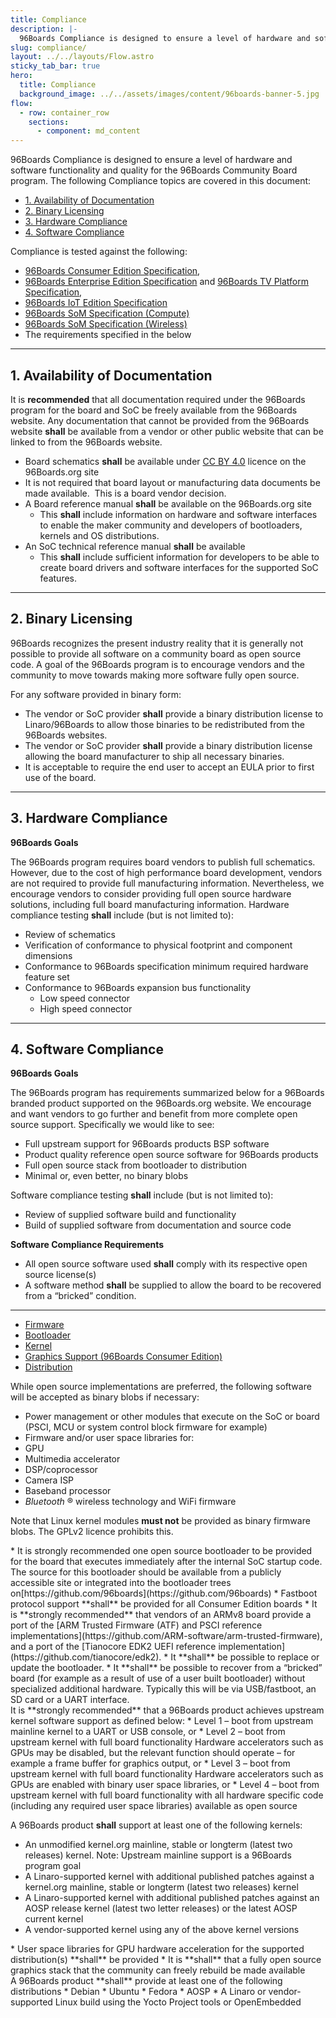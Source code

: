```yaml
---
title: Compliance
description: |-
  96Boards Compliance is designed to ensure a level of hardware and software functionality and quality for the 96Boards Community Board program.
slug: compliance/
layout: ../../layouts/Flow.astro
sticky_tab_bar: true
hero:
  title: Compliance
  background_image: ../../assets/images/content/96boards-banner-5.jpg
flow:
  - row: container_row
    sections:
      - component: md_content
---
```


96Boards Compliance is designed to ensure a level of hardware and software functionality and quality for the 96Boards Community Board program. The following Compliance topics are covered in this document:

- [1. Availability of Documentation <a name="Availability"></a>](#1-availability-of-documentation-)
- [2. Binary Licensing <a name="Binary"></a>](#2-binary-licensing-)
- [3. Hardware Compliance](#3-hardware-compliance)
- [4. Software Compliance <a name="Software"></a>](#4-software-compliance-)

Compliance is tested against the following:

- [96Boards Consumer Edition Specification](https://linaro.co/ce-specification),
- [96Boards Enterprise Edition Specification](https://linaro.co/ee-specification) and [96Boards TV Platform Specification](https://linaro.co/tv-specification),
- [96Boards IoT Edition Specification](https://linaro.co/ie-specification)
- [96Boards SoM Specification (Compute)](https://linaro.co/som-spec)
- [96Boards SoM Specification (Wireless)](https://linaro.co/som-w-spec)
- The requirements specified in the below

---

## 1. Availability of Documentation <a name="Availability"></a>

It is **recommended** that all documentation required under the 96Boards program for the board and SoC be freely available from the 96Boards website. Any documentation that cannot be provided from the 96Boards website **shall** be available from a vendor or other public website that can be linked to from the 96Boards website.

- Board schematics **shall** be available under [CC BY 4.0](https://creativecommons.org/licenses/by/4.0/legalcode) licence on the 96Boards.org site
- It is not required that board layout or manufacturing data documents be made available.  This is a board vendor decision.
- A Board reference manual **shall** be available on the 96Boards.org site
  - This **shall** include information on hardware and software interfaces to enable the maker community and developers of bootloaders, kernels and OS distributions.
- An SoC technical reference manual **shall** be available
  - This **shall** include sufficient information for developers to be able to create board drivers and software interfaces for the supported SoC features.

---

## 2. Binary Licensing <a name="Binary"></a>

96Boards recognizes the present industry reality that it is generally not possible to provide all software on a community board as open source code. A goal of the 96Boards program is to encourage vendors and the community to move towards making more software fully open source.

For any software provided in binary form:

- The vendor or SoC provider **shall** provide a binary distribution license to Linaro/96Boards to allow those binaries to be redistributed from the 96Boards websites.
- The vendor or SoC provider **shall** provide a binary distribution license allowing the board manufacturer to ship all necessary binaries.
- It is acceptable to require the end user to accept an EULA prior to first use of the board.

---

<a name="Hardware"></a>

## 3. Hardware Compliance

**96Boards Goals**

The 96Boards program requires board vendors to publish full schematics. However, due to the cost of high performance board development, vendors are not required to provide full manufacturing information. Nevertheless, we encourage vendors to consider providing full open source hardware solutions, including full board manufacturing information. Hardware compliance testing **shall** include (but is not limited to):

- Review of schematics
- Verification of conformance to physical footprint and component dimensions
- Conformance to 96Boards specification minimum required hardware feature set
- Conformance to 96Boards expansion bus functionality
  - Low speed connector
  - High speed connector

---

## 4. Software Compliance <a name="Software"></a>

**96Boards Goals**

The 96Boards program has requirements summarized below for a 96Boards branded product supported on the 96Boards.org website. We encourage and want vendors to go further and benefit from more complete open source support. Specifically we would like to see:

- Full upstream support for 96Boards products BSP software
- Product quality reference open source software for 96Boards products
- Full open source stack from bootloader to distribution
- Minimal or, even better, no binary blobs

Software compliance testing **shall** include (but is not limited to):

- Review of supplied software build and functionality
- Build of supplied software from documentation and source code

**Software Compliance Requirements**

- All open source software used **shall** comply with its respective open source license(s)
- A software method **shall** be supplied to allow the board to be recovered from a “bricked” condition.

---

<div class="compliance-tabs" >

<!-- Nav tabs -->
<ul class="nav nav-tabs" role="tablist">
<li role="presentation" class="active"><a href="#firmware" aria-controls="firmware" role="tab" data-toggle="tab">Firmware</a></li>
<li role="presentation"><a href="#bootloader" aria-controls="bootloader" role="tab" data-toggle="tab">Bootloader</a></li>
<li role="presentation"><a href="#kernel" aria-controls="kernel" role="tab" data-toggle="tab">Kernel</a></li>
<li role="presentation"><a href="#graphics" aria-controls="graphics" role="tab" data-toggle="tab">Graphics Support (96Boards Consumer Edition)</a></li>
<li role="presentation"><a href="#distribution" aria-controls="distribution" role="tab" data-toggle="tab">Distribution</a></li>
</ul>

<!-- Tab panes -->
<div class="tab-content">

<div role="tabpanel" class="tab-pane active" id="firmware" markdown="1">
While open source implementations are preferred, the following software will be accepted as binary blobs if necessary:

- Power management or other modules that execute on the SoC or board (PSCI, MCU or system control block firmware for example)
- Firmware and/or user space libraries for:
- GPU
- Multimedia accelerator
- DSP/coprocessor
- Camera ISP
- Baseband processor
- _Bluetooth_ ® wireless technology and WiFi firmware

Note that Linux kernel modules **must not** be provided as binary firmware blobs.
The GPLv2 licence prohibits this.

</div>

<div role="tabpanel" class="tab-pane" id="bootloader" markdown="1">
*   It is strongly recommended one open source bootloader to be provided for the board that executes immediately after the internal SoC startup code. The source for this bootloader should be available from a publicly accessible site or integrated into the bootloader trees on[https://github.com/96boards](https://github.com/96boards)
*   Fastboot protocol support **shall** be provided for all Consumer Edition boards
*   It is **strongly recommended** that vendors of an ARMv8 board provide a port of the [ARM Trusted Firmware (ATF) and PSCI reference implementations](https://github.com/ARM-software/arm-trusted-firmware), and a port of the [Tianocore EDK2 UEFI reference implementation](https://github.com/tianocore/edk2).
*   It **shall** be possible to replace or update the bootloader.
*   It **shall** be possible to recover from a “bricked” board (for example as a result of use of a user built bootloader) without specialized additional hardware. Typically this will be via USB/fastboot, an SD card or a UART interface.
</div>

<div role="tabpanel" class="tab-pane" id="kernel" markdown="1">
It is **strongly recommended** that a 96Boards product achieves upstream kernel software support as defined below:
* Level 1 – boot from upstream mainline kernel to a UART or USB console, or
* Level 2 – boot from upstream kernel with full board functionality
Hardware accelerators such as GPUs may be disabled, but the relevant function should operate – for example a frame buffer for graphics output, or
* Level 3 – boot from upstream kernel with full board functionality
Hardware accelerators such as GPUs are enabled with binary user space libraries, or
* Level 4 – boot from upstream kernel with full board functionality with all hardware specific code (including any required user space libraries) available as open source

A 96Boards product **shall** support at least one of the following kernels:

- An unmodified kernel.org mainline, stable or longterm (latest two releases) kernel.
  Note: Upstream mainline support is a 96Boards program goal
- A Linaro-supported kernel with additional published patches against a kernel.org mainline, stable or longterm (latest two releases) kernel
- A Linaro-supported kernel with additional published patches against an AOSP release kernel (latest two letter releases) or the latest AOSP current kernel
- A vendor-supported kernel using any of the above kernel versions
</div>

<div role="tabpanel" class="tab-pane" id="graphics" markdown="1">
* User space libraries for GPU hardware acceleration for the supported distribution(s) **shall** be provided
* It is **shall** that a fully open source graphics stack that the community can freely rebuild be made available
</div>

<div role="tabpanel" class="tab-pane" id="distribution" markdown="1">
A 96Boards product **shall** provide at least one of the following distributions
* Debian
* Ubuntu
* Fedora
* AOSP
* A Linaro or vendor-supported Linux build using the Yocto Project tools or OpenEmbedded
</div>

</div><!--End Tab Content-->
</div><!--End Tabs-->
